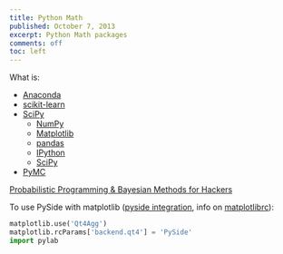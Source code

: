 ```yaml
---
title: Python Math
published: October 7, 2013
excerpt: Python Math packages
comments: off
toc: left
---
```


What is:

* [Anaconda](http://continuum.io/downloads)
* [scikit-learn](http://scikit-learn.org/stable/)
* [SciPy](http://www.scipy.org/)
    * [NumPy](http://numpy.scipy.org/)
    * [Matplotlib](http://matplotlib.org/)
    * [pandas](http://pandas.pydata.org/)
    * [IPython](http://ipython.org/)
    * [SciPy](http://www.scipy.org/)
* [PyMC](https://github.com/pymc-devs/pymc)

[Probabilistic Programming & Bayesian Methods for Hackers](http://camdavidsonpilon.github.io/Probabilistic-Programming-and-Bayesian-Methods-for-Hackers/)

To use PySide with matplotlib ([pyside integration](http://wiki.scipy.org/Cookbook/Matplotlib/PySide), info on [matplotlibrc](http://matplotlib.org/users/customizing.html)):

``` python
matplotlib.use('Qt4Agg')
matplotlib.rcParams['backend.qt4'] = 'PySide'
import pylab
```
